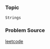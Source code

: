 ### Topic

    Strings

### Problem Source

[leetcode](https://leetcode.com/problems/detect-capital/#/description)
